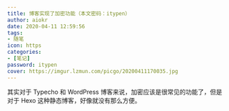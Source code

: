 ```yaml
---
title: 博客实现了加密功能（本文密码：itypen）
author: aiokr
date: 2020-04-11 12:59:56
tags:
- 随笔
icon: https
categories:
- [笔记]
password: itypen
cover: https://imgur.lzmun.com/picgo/20200411170035.jpg
---
```


其实对于 Typecho 和 WordPress 博客来说，加密应该是很常见的功能了，但是对于 Hexo 这种静态博客，好像就没有那么方便。
